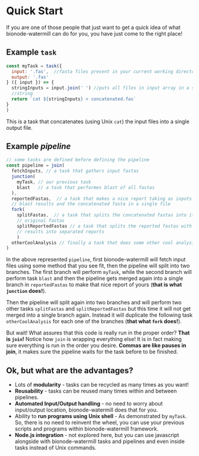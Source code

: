 # Quick Start

If you are one of those people that just want to get a quick idea of 
what bionode-watermill can do for you, you have just come to the right place! 

## Example `task`

```javascript
const myTask = task({
  input: '.fas',  //fasta files present in your current working directory
  output: '.fas'
} ({ input }) => {
  stringInputs = input.join(' ') //puts all files in input array in a single 
  //string
  return `cat ${stringInputs} > concatenated.fas`
}  
)
```

This is a task that concatenates (using Unix `cat`) the input files into a 
single output file.

## Example _pipeline_

```javascript
// some tasks are defined before defining the pipeline
const pipeline = join(
  fetchInputs, // a task that gathers input fastas
  junction(
    myTask, // our previous task
    blast   // a task that performes blast of all fastas
  ),
  reportedFastas,  // a task that makes a nice report taking as inputs the
  // blast results and the concatenated fasta in a single file
  fork(
    splitFastas,  // a task that splits the concatenated fastas into its 
    // original fastas
    splitReportedFastas // a task that splits the reported fastas with blast 
    // results into separated reports
    )
  otherCoolAnalysis // finally a task that does some other cool analysis
)
```

In the above represented `pipeline`, first bionode-watermill will fetch input
 files using some method that you see fit, then the pipeline will split into
  two
  branches. The first branch will perform `myTask`, while the second branch 
  will perform task `blast` and then the pipeline gets merged again into a 
  single
   branch in `reportedFastas` to make that nice report of yours (**that is what 
   `junction` does!**). 
   
   Then the pipeline will split again into two branches and will 
   perform two other tasks `splitFastas` and `splitReportedFastas` but this 
   time it will not get merged into a single branch again. Instead it will 
   duplicate the following task `otherCoolAnalysis` for each one of the 
   branches (**that what `fork` does!**). 
   
   But wait! What assures that this code
    is really run in the proper order? **That is `join`!** Notice how `join` 
    is wrapping everything else! It is in fact making sure everything is run 
    in the order you desire. **Commas are like pauses in join**, it makes 
    sure the pipeline waits for the task before to be finished.

## Ok, but what are the advantages?

* Lots of **modularity** - tasks can be recycled as many times as you want!
* **Reusability** - tasks can be reused many times within and between pipelines.
* **Automated Input/Output handling** - no need to worry about input/output 
location, bionode-watermill does that for you.
* Ability to **run programs using Unix shell** - As demonstrated by `myTask`.
 So, there is no need to reinvent the wheel, you can use your previous 
 scripts and programs within bionode-watermill framework.
* **Node.js integration** - not explored here, but you can use javascript 
alongside with bionode-watermill tasks and pipelines and even inside tasks 
instead of Unix commands.

